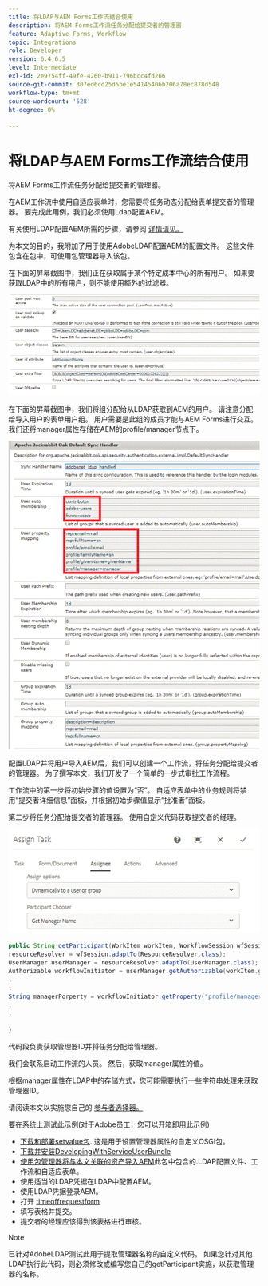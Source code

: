 ```yaml
---
title: 将LDAP与AEM Forms工作流结合使用
description: 将AEM Forms工作流任务分配给提交者的管理器
feature: Adaptive Forms, Workflow
topic: Integrations
role: Developer
version: 6.4,6.5
level: Intermediate
exl-id: 2e9754ff-49fe-4260-b911-796bcc4fd266
source-git-commit: 307ed6cd25d5be1e54145406b206a78ec878d548
workflow-type: tm+mt
source-wordcount: '528'
ht-degree: 0%

---
```


# 将LDAP与AEM Forms工作流结合使用

将AEM Forms工作流任务分配给提交者的管理器。

在AEM工作流中使用自适应表单时，您需要将任务动态分配给表单提交者的管理器。 要完成此用例，我们必须使用Ldap配置AEM。

有关使用LDAP配置AEM所需的步骤，请参阅 [详情请见。](https://helpx.adobe.com/experience-manager/6-5/sites/administering/using/ldap-config.html)

为本文的目的，我附加了用于使用AdobeLDAP配置AEM的配置文件。 这些文件包含在包中，可使用包管理器导入该包。

在下面的屏幕截图中，我们正在获取属于某个特定成本中心的所有用户。 如果要获取LDAP中的所有用户，则不能使用额外的过滤器。

![LDAP配置](assets/costcenterldap.gif)

在下面的屏幕截图中，我们将组分配给从LDAP获取到AEM的用户。 请注意分配给导入用户的表单用户组。 用户需要是此组的成员才能与AEM Forms进行交互。 我们还将manager属性存储在AEM的profile/manager节点下。

![辛钱德勒](assets/synchandler.gif)

配置LDAP并将用户导入AEM后，我们可以创建一个工作流，将任务分配给提交者的管理器。 为了撰写本文，我们开发了一个简单的一步式审批工作流程。

工作流中的第一步将初始步骤的值设置为“否”。 自适应表单中的业务规则将禁用“提交者详细信息”面板，并根据初始步骤值显示“批准者”面板。

第二步将任务分配给提交者的管理器。 使用自定义代码获取提交者的经理。

![分配任务](assets/assigntask.gif)

```java
public String getParticipant(WorkItem workItem, WorkflowSession wfSession, MetaDataMap arg2) throws WorkflowException{
resourceResolver = wfSession.adaptTo(ResourceResolver.class);
UserManager userManager = resourceResolver.adaptTo(UserManager.class);
Authorizable workflowInitiator = userManager.getAuthorizable(workItem.getWorkflow().getInitiator());
.
.
String managerPorperty = workflowInitiator.getProperty("profile/manager")[0].getString();
.
.

}
```

代码段负责获取管理器ID并将任务分配给管理器。

我们会联系启动工作流的人员。 然后，获取manager属性的值。

根据manager属性在LDAP中的存储方式，您可能需要执行一些字符串处理来获取管理器ID。

请阅读本文以实施您自己的 [  参与者选择器。](https://helpx.adobe.com/experience-manager/using/dynamic-steps.html)

要在系统上测试此示例(对于Adobe员工，您可以开箱即用此示例)

* [下载和部署setvalue包](/help/forms/assets/common-osgi-bundles/SetValueApp.core-1.0-SNAPSHOT.jar). 这是用于设置管理器属性的自定义OSGI包。
* [下载并安装DevelopingWithServiceUserBundle](/help/forms/assets/common-osgi-bundles/DevelopingWithServiceUser.jar)
* [使用包管理器将与本文关联的资产导入AEM](assets/aem-forms-ldap.zip)此包中包含的.LDAP配置文件、工作流和自适应表单。
* 使用适当的LDAP凭据在LDAP中配置AEM。
* 使用LDAP凭据登录AEM。
* 打开 [timeoffrequestform](http://localhost:4502/content/dam/formsanddocuments/helpx/timeoffrequestform/jcr:content?wcmmode=disabled)
* 填写表格并提交。
* 提交者的经理应该得到该表格进行审核。

>[!NOTE]
>
>已针对AdobeLDAP测试此用于提取管理器名称的自定义代码。 如果您针对其他LDAP执行此代码，则必须修改或编写您自己的getParticipant实施，以获取管理器的名称。
